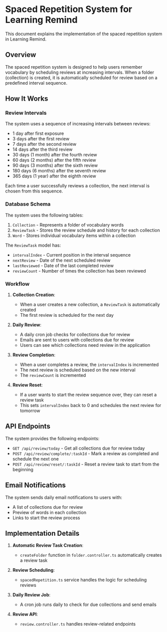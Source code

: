 # Spaced Repetition System for Learning Remind

This document explains the implementation of the spaced repetition system in Learning Remind.

## Overview

The spaced repetition system is designed to help users remember vocabulary by scheduling reviews at increasing intervals. When a folder (collection) is created, it is automatically scheduled for review based on a predefined interval sequence.

## How It Works

### Review Intervals

The system uses a sequence of increasing intervals between reviews:

- 1 day after first exposure
- 3 days after the first review
- 7 days after the second review
- 14 days after the third review
- 30 days (1 month) after the fourth review
- 60 days (2 months) after the fifth review
- 90 days (3 months) after the sixth review
- 180 days (6 months) after the seventh review
- 365 days (1 year) after the eighth review

Each time a user successfully reviews a collection, the next interval is chosen from this sequence.

### Database Schema

The system uses the following tables:

1. `Collection` - Represents a folder of vocabulary words
2. `ReviewTask` - Stores the review schedule and history for each collection
3. `Word` - Stores individual vocabulary items within a collection

The `ReviewTask` model has:
- `intervalIndex` - Current position in the interval sequence
- `nextReview` - Date of the next scheduled review
- `lastReviewed` - Date of the last completed review
- `reviewCount` - Number of times the collection has been reviewed

### Workflow

1. **Collection Creation**:
   - When a user creates a new collection, a `ReviewTask` is automatically created
   - The first review is scheduled for the next day

2. **Daily Review**:
   - A daily cron job checks for collections due for review
   - Emails are sent to users with collections due for review
   - Users can see which collections need review in the application

3. **Review Completion**:
   - When a user completes a review, the `intervalIndex` is incremented
   - The next review is scheduled based on the new interval
   - The `reviewCount` is incremented

4. **Review Reset**:
   - If a user wants to start the review sequence over, they can reset a review task
   - This sets `intervalIndex` back to 0 and schedules the next review for tomorrow

## API Endpoints

The system provides the following endpoints:

- `GET /api/review/today` - Get all collections due for review today
- `POST /api/review/complete/:taskId` - Mark a review as completed and schedule the next one
- `POST /api/review/reset/:taskId` - Reset a review task to start from the beginning

## Email Notifications

The system sends daily email notifications to users with:
- A list of collections due for review
- Preview of words in each collection
- Links to start the review process

## Implementation Details

1. **Automatic Review Task Creation**:
   - `createFolder` function in `folder.controller.ts` automatically creates a review task

2. **Review Scheduling**:
   - `spacedRepetition.ts` service handles the logic for scheduling reviews

3. **Daily Review Job**:
   - A cron job runs daily to check for due collections and send emails

4. **Review API**:
   - `review.controller.ts` handles review-related endpoints
